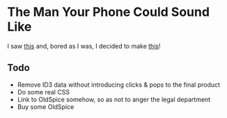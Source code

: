 The Man Your Phone Could Sound Like
===================================

I saw [this](http://www.youtube.com/user/oldspice#p/u/7/Kx-78v6WLN8) and, bored as I was, I decided to make [this](http://oldspice.heroku.com)!

Todo
----
* Remove ID3 data without introducing clicks & pops to the final product
* Do some real CSS
* Link to OldSpice somehow, so as not to anger the legal department
* Buy some OldSpice